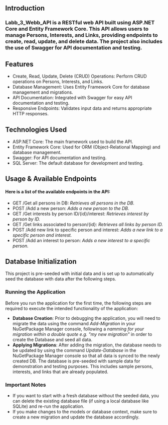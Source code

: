 
## Introduction

### Labb_3_Webb_API is a RESTful web API built using ASP.NET Core and Entity Framework Core. This API allows users to manage Persons, Interests, and Links, providing endpoints to create, read, update, and delete data. The project also includes the use of Swagger for API documentation and testing.

## Features
- Create, Read, Update, Delete (CRUD) Operations: Perform CRUD operations on Persons, Interests, and Links.
- Database Management: Uses Entity Framework Core for database management and migrations.
- API Documentation: Integrated with Swagger for easy API documentation and testing.
- Responsive Endpoints: Validates input data and returns appropriate HTTP responses.

## Technologies Used

- ASP.NET Core: The main framework used to build the API.
- Entity Framework Core: Used for ORM (Object-Relational Mapping) and database management.
- Swagger: For API documentation and testing.
- SQL Server: The default database for development and testing.

## Usage & Available Endpoints

#### Here is a list of the available endpoints in the API:

-	GET /Get all persons in DB: *Retrieves all persons in the DB.*
-	POST /Add a new person: *Adds a new person to the DB.*
- GET /Get interests by person ID/{id}/interest: *Retrieves interest by person by ID.*
- GET /Get links associated to person/{id}: *Retrieves all links by person ID.*
-	POST /Add new link to specific person and interest: *Adds a new link to a specific person and interest.*
-	POST /Add an interest to person: *Adds a new interest to a specific person.*

## Database Initialization

This project is pre-seeded with initial data and is set up to automatically seed the database with data after the following steps. 

### Running the Application

Before you run the application for the first time, the following steps are required to execute the intended functionality of the application:

- **Database Creation**: Prior to debugging the application, you will need to migrate the data using the command *Add-Migration* in your NuGetPackage Manager console, following a *namming for your migration within a double quote e.g. "my new migration"* in order to create the Database and seed all data.
- **Applying Migrations**: After adding the migration, the database needs to be updated by using the command *Update-Database* in the NuGetPackage Manager console so that all data is synced to the newly created DB. The database is pre-seeded with sample data for demonstration and testing purposes. This includes sample persons, interests, and links that are already populated.

### Important Notes

- If you want to start with a fresh database without the seeded data, you can delete the existing database file (if using a local database like SQLite) and re-run the application.
- If you make changes to the models or database context, make sure to create a new migration and update the database accordingly.


